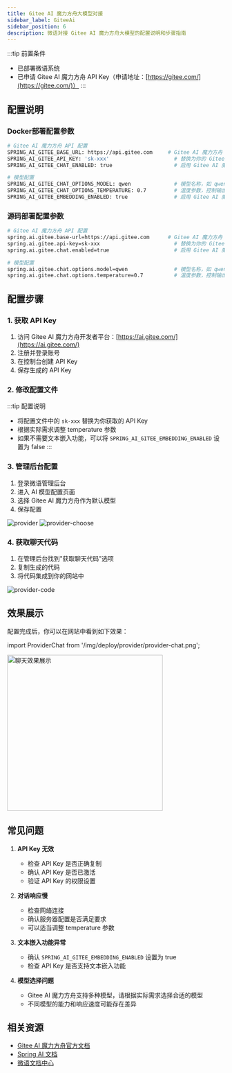 ```yaml
---
title: Gitee AI 魔力方舟大模型对接
sidebar_label: GiteeAi
sidebar_position: 6
description: 微语对接 Gitee AI 魔力方舟大模型的配置说明和步骤指南
---
```


:::tip 前置条件

- 已部署微语系统
- 已申请 Gitee AI 魔力方舟 API Key（申请地址：[https://gitee.com/](https://gitee.com/)）
:::

## 配置说明

### Docker部署配置参数

```bash
# Gitee AI 魔力方舟 API 配置
SPRING_AI_GITEE_BASE_URL: https://api.gitee.com     # Gitee AI 魔力方舟 API 基础地址
SPRING_AI_GITEE_API_KEY: 'sk-xxx'                     # 替换为你的 Gitee AI 魔力方舟 API Key
SPRING_AI_GITEE_CHAT_ENABLED: true                    # 启用 Gitee AI 魔力方舟对话功能

# 模型配置
SPRING_AI_GITEE_CHAT_OPTIONS_MODEL: qwen              # 模型名称，如 qwen、moonshot 等
SPRING_AI_GITEE_CHAT_OPTIONS_TEMPERATURE: 0.7         # 温度参数，控制输出的随机性，范围 0-1
SPRING_AI_GITEE_EMBEDDING_ENABLED: true               # 启用 Gitee AI 魔力方舟文本嵌入功能
```

### 源码部署配置参数

```bash
# Gitee AI 魔力方舟 API 配置
spring.ai.gitee.base-url=https://api.gitee.com      # Gitee AI 魔力方舟 API 基础地址
spring.ai.gitee.api-key=sk-xxx                        # 替换为你的 Gitee AI 魔力方舟 API Key
spring.ai.gitee.chat.enabled=true                     # 启用 Gitee AI 魔力方舟对话功能

# 模型配置
spring.ai.gitee.chat.options.model=qwen               # 模型名称，如 qwen、moonshot 等
spring.ai.gitee.chat.options.temperature=0.7          # 温度参数，控制输出的随机性，范围 0-1
```

## 配置步骤

### 1. 获取 API Key

1. 访问 Gitee AI 魔力方舟开发者平台：[https://ai.gitee.com/](https://ai.gitee.com/)
2. 注册并登录账号
3. 在控制台创建 API Key
4. 保存生成的 API Key

### 2. 修改配置文件

:::tip 配置说明

- 将配置文件中的 `sk-xxx` 替换为你获取的 API Key
- 根据实际需求调整 temperature 参数
- 如果不需要文本嵌入功能，可以将 `SPRING_AI_GITEE_EMBEDDING_ENABLED` 设置为 false
:::

### 3. 管理后台配置

1. 登录微语管理后台
2. 进入 AI 模型配置页面
3. 选择 Gitee AI 魔力方舟作为默认模型
4. 保存配置

![provider](/img/deploy/provider/provider.png)
![provider-choose](/img/deploy/provider/provider-choose.png)

### 4. 获取聊天代码

1. 在管理后台找到"获取聊天代码"选项
2. 复制生成的代码
3. 将代码集成到你的网站中

![provider-code](/img/deploy/provider/provider-code.png)

## 效果展示

配置完成后，你可以在网站中看到如下效果：

import ProviderChat from '/img/deploy/provider/provider-chat.png';

<img src={ProviderChat} alt="聊天效果展示" width="360" />

## 常见问题

1. **API Key 无效**
   - 检查 API Key 是否正确复制
   - 确认 API Key 是否已激活
   - 验证 API Key 的权限设置

2. **对话响应慢**
   - 检查网络连接
   - 确认服务器配置是否满足要求
   - 可以适当调整 temperature 参数

3. **文本嵌入功能异常**
   - 确认 `SPRING_AI_GITEE_EMBEDDING_ENABLED` 设置为 true
   - 检查 API Key 是否支持文本嵌入功能

4. **模型选择问题**
   - Gitee AI 魔力方舟支持多种模型，请根据实际需求选择合适的模型
   - 不同模型的能力和响应速度可能存在差异

## 相关资源

- [Gitee AI 魔力方舟官方文档](https://gitee.com/docs)
- [Spring AI 文档](https://docs.spring.io/spring-ai/reference/)
- [微语文档中心](/docs/intro)
